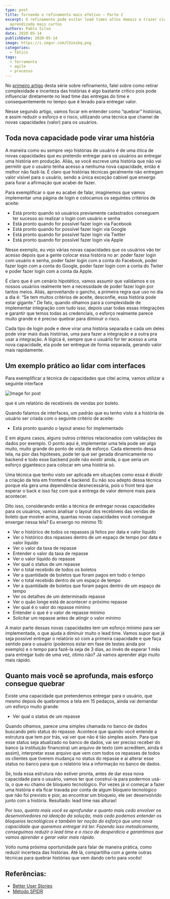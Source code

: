 ```yaml
---
type: post
title: Tornando o refinamento mais efetivo — Parte 2
excerpt: O refinamento pode evitar lead times altos demais e trazer ciclos de
  aprendizado mais curtos
authors: Pablo Silva
date: 2020-05-14
publishDate: 2020-05-14
image: https://i.imgur.com/CVzesbq.png
categories:
  - Tático
tags:
  - ferramenta
  - agile
  - processo
---
```

No [primeiro artigo](https://productoversee.com/tornando-o-refinamento-mais-efetivo-parte-1/) desta série sobre refinamento, falei sobre como retirar complexidade e incerteza das histórias é algo bastante crítico pois pode influenciar diretamente no lead time das entregas do time e consequentemente no tempo que é levado para entregar valor.

Nesse segundo artigo, vamos focar em entender como “quebrar” histórias, e assim reduzir o esforço e o risco, utilizando uma técnica que chamei de novas capacidades (valor) para os usuários.

## Toda nova capacidade pode virar uma história

A maneira como eu sempre vejo histórias de usuário é de uma ótica de novas capacidades que eu pretendo entregar para os usuários ao entregar uma história em produção. Aliás, se você escreve uma história que não vai permitir que o usuário tenha acesso a nenhuma nova capacidade, então é melhor não fazê-la. É claro que histórias técnicas geralmente não entregam valor visível para o usuário, sendo a única exceção cabível que enxergo para furar a afirmação que acabei de fazer.

Para exemplificar o que eu acabei de falar, imaginemos que vamos implementar uma página de login e colocamos os seguintes critérios de aceite:

* Está pronto quando só usuários previamente cadastrados conseguem ter sucesso ao realizar o login com usuário e senha
* Está pronto quando for possível fazer login via Facebook
* Está pronto quando for possível fazer login via Google
* Está pronto quando for possível fazer login via Twitter
* Está pronto quando for possível fazer login via Apple

Nesse exemplo, eu vejo várias novas capacidades que os usuários vão ter acesso depois que a gente colocar essa história no ar: poder fazer login com usuário e senha, poder fazer login com a conta do Facebook, poder fazer login com a conta do Google, poder fazer login com a conta do Twiter e poder fazer login com a conta da Apple.

É claro que é um cenário hipotético, vamos assumir que validamos e os nossos usuários realmente tem a necessidade de poder fazer login por tantos meios. Aliás, aproveitando o gancho, a primeira regra que uso no dia a dia é: “Se tem muitos critérios de aceite, desconfie, essa história pode estar gigante.” De fato, quando olhamos para a complexidade de implementar integração com tudo isso, depois usar todas essas integrações e garantir que temos todas as credenciais, o esforço realmente parece muito grande e é preciso quebrar para diminuir o risco.

Cada tipo de login pode e deve virar uma história separada e cada um deles pode virar mais duas histórias, uma para fazer a integração e a outra pra usar a integração. A lógica é, sempre que o usuário for ter acesso a uma nova capacidade, ela pode ser entregue de forma separada, gerando valor mais rapidamente.

## Um exemplo prático ao lidar com interfaces

Para exemplificar a técnica de capacidades que citei acima, vamos utilizar a seguinte interface

![Image for post](https://miro.medium.com/max/1456/0*vjALP8HutTlhJj6z.png)

que é um relatório de recebíveis de vendas por boleto.

Quando falamos de interfaces, um padrão que eu tenho visto é a história de usuário ser criada com o seguinte critério de aceite:

* Está pronto quando o layout anexo for implementado

E em alguns casos, alguns outros critérios relacionados com validações de dados por exemplo. O ponto aqui é, implementar uma tela pode ser algo muito, muito grande do ponto de vista de esforço. Cada elemento dessa tela, na pior das hipóteses, pode ter que ser gerada dinamicamente no backend e todo esse backend pode não existir ainda, o que seria um esforço gigantesco para colocar em uma história só.

Uma técnica que tenho visto ser aplicada em situações como essa é dividir a criação da tela em frontend e backend. Eu não sou adepto dessa técnica porque ela gera uma dependência desnecessária, pois o front terá que esperar o back e isso faz com que a entrega de valor demore mais para acontecer.

Dito isso, considerando então a técnica de entregar novas capacidades para os usuários, vamos analisar o layout dos recebíveis das vendas de boleto que mostrei acima, quantas novas capacidades você consegue enxergar nessa tela? Eu enxergo no mínimo 15:

* Ver o histórico de todos os repasses já feitos por data e valor líquido
* Ver o histórico dos repasses dentro de um espaço de tempo por data e valor líquido
* Ver o valor da taxa de repasse
* Entender o valor da taxa de repasse
* Ver o valor líquido do repasse
* Ver qual o status de um repasse
* Ver o total recebido de todos os boletos
* Ver a quantidade de boletos que foram pagos em todo o tempo
* Ver o total recebido dentro de um espaço de tempo
* Ver a quantidade de boletos que foram pagos dentro de um espaço de tempo
* Ver os detalhes de um determinado repasse
* Ver o quão longe está de acontecer o próximo repasse
* Ver qual é o valor do repasse mínimo
* Entender o que é o valor de repasse mínimo
* Solicitar um repasse antes de atingir o valor mínimo

A maior parte dessas novas capacidades tem um esforço mínimo para ser implementada, o que ajuda a diminuir muito o lead time. Vamos supor que já seja possível entregar o relatório só com a primeira capacidade e que faça sentido para o usuário (podemos estar em fase de testes ainda por exemplo) e o tempo para fazê-la seja de 3 dias, ao invés de esperar 1 mês para entregar tudo de uma vez, ótimo não? Já vamos aprender algo muito mais rápido.

## Quanto mais você se aprofunda, mais esforço consegue quebrar

Existe uma capacidade que pretendemos entregar para o usuário, que mesmo depois de quebrarmos a tela em 15 pedaços, ainda vai demandar um esforço muito grande:

* Ver qual o status de um repasse

Quando olhamos, parece uma simples chamada no banco de dados buscando pelo status do repasse. Acontece que quando você entende a estrutura que tem por trás, vai ver que não é tão simples assim. Para que esse status seja atualizado no banco de dados, vai ser preciso receber do banco (a instituição financeira) um arquivo de texto (sim acreditem, ainda é assim), interpretar esse arquivo que vem com todos os repasses de todos os clientes que tiverem mudança no status do repasse e aí alterar esse status no banco para que o relatório leia a informação no banco de dados.

Se, toda essa estrutura não estiver pronta, antes de dar essa nova capacidade para o usuário, vamos ter que construí-la para podermos usá-la, o que eu chamo de bloqueio tecnológico. Por vezes já vi começar a fazer uma história e ela ficar travada por conta de algum bloqueio tecnológico que não foi previsto e pior, ao encontrar um bloqueio, ele ser desenvolvido junto com a história. Resultado: lead time nas alturas!

Por isso, *quanto mais você se aprofundar e quanto mais cedo envolver os desenvolvedores na ideação da solução, mais cedo podemos entender os bloqueios tecnológicos e também ter noção do esforço que uma nova capacidade que queremos entregar irá ter. Fazendo isso metodicamente, conseguimos reduzir o lead time e o risco de desperdício e garantimos que vamos aprender e gerar valor mais rápido.*

Volto numa próxima oportunidade para falar de maneira prática, como reduzir incerteza das histórias. Até lá, compartilha com a gente outras técnicas para quebrar histórias que vem dando certo para vocês!

## Referências:

* [Better User Stories](https://www.betteruserstories.com/courses/better-user-stories/videos?video_id=1)
* [Método SPIDR](http://s3.amazonaws.com/betteruserstories/videos/bonus_downloads/000/000/014/original/spidr-poster.pdf?1524602363)